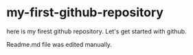 # my-first-github-repository
here is my firest github repository. Let's get started with github.

Readme.md file was edited manually.
